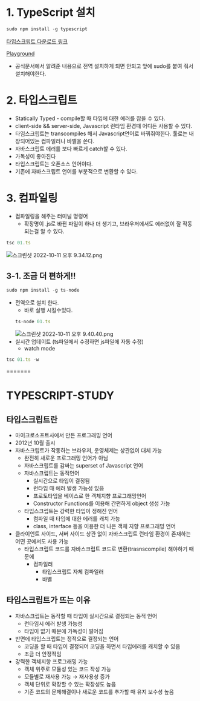 # 1. TypeScript 설치

```jsx
sudo npm install -g typescript
```

[타입스크립트 다운로드 링크](https://www.typescriptlang.org/download)

[Playground](https://www.typescriptlang.org/ko/play?#code/MYewdgzgLgBAtgTwHIEM4FMBc0BOBLMAcxgF4YByOFAD3IChFUNSKArFYAa3qA)

- 공식문서에서 알려준 내용으로 전역 설치하게 되면 안되고 앞에 sudo를 붙여 줘서 설치해야한다.

# 2. 타입스크립트

- Statically Typed - compile할 때 타입에 대한 에러를 잡을 수 있다.
- client-side && server-side, Javascript 런타임 환경때 어디든 사용할 수 있다.
- 타임스크립트는 transcompiles 해서 Javascript언어로 바꿔줘야한다. 툴로는 내장되어있는 컴파일러나 바벨을 쓴다.
- 자바스크립트 에러를 보다 빠르게 catch할 수 있다.
- 가독성이 좋아진다
- 타입스크립트는 오픈소스 언어이다.
- 기존에 자바스크립트 언어를 부분적으로 변환할 수 있다.

# 3. 컴파일링

- 컴파일링을 해주는 터미널 명령어
  - 확장명이 .js로 바뀐 파일이 하나 더 생기고, 브라우저에서도 에러없이 잘 작동 되는걸 알 수 있다.

```jsx
tsc 01.ts
```

![스크린샷 2022-10-11 오후 9.34.12.png](https://s3-us-west-2.amazonaws.com/secure.notion-static.com/67d5cf84-aa10-416e-a192-724729891a64/%E1%84%89%E1%85%B3%E1%84%8F%E1%85%B3%E1%84%85%E1%85%B5%E1%86%AB%E1%84%89%E1%85%A3%E1%86%BA_2022-10-11_%E1%84%8B%E1%85%A9%E1%84%92%E1%85%AE_9.34.12.png)

## 3-1. 조금 더 편하게!!

```jsx
sudo npm install -g ts-node
```

- 전역으로 설치 한다.
  - 바로 실행 시킬수있다.
  ```jsx
  ts-node 01.ts
  ```
  ![스크린샷 2022-10-11 오후 9.40.40.png](https://s3-us-west-2.amazonaws.com/secure.notion-static.com/ffd2cc92-18ff-4c06-9566-0413b34bc194/%E1%84%89%E1%85%B3%E1%84%8F%E1%85%B3%E1%84%85%E1%85%B5%E1%86%AB%E1%84%89%E1%85%A3%E1%86%BA_2022-10-11_%E1%84%8B%E1%85%A9%E1%84%92%E1%85%AE_9.40.40.png)
- 실시간 업데이트 (ts파일에서 수정하면 js파일에 자동 수정)
  - watch mode

```jsx
tsc 01.ts -w
```
=======
# TYPESCRIPT-STUDY

## 타입스크립트란
  - 마이크로소프트사에서 만든 프로그래밍 언어
  - 2012년 10월 출시
  - 자바스크립트가 작동하는 브라우저, 운영체제는 상관없이 대체 가능
    - 완전히 새로운 프로그래밍 언어가 아님
    - 자바스크립트를 감싸는 superset of Javascript 언어
    - 자바스크립트는 동적언어
      - 실시간으로 타입이 결정됨
      - 런타임 때 에러 발생 가능성 있음
      - 프로토타입을 베이스로 한 객체지향 프로그래밍언어
      - Constructor Functions를 이용해 간편하게 object 생성 가능
    - 타입스크립트는 강력한 타입이 정해진 언어
      - 컴파일 때 타입에 대한 에러를 캐치 가능
      - class, interface 등을 이용한 더 나은 객체 지향 프로그래밍 언어
  - 클라이언트 사이드, 서버 사이드 상관 없이 자바스크립트 런타임 환경이 존재하는 어떤 곳에서도 사용 가능
    - 타입스크립트 코드를 자바스크립트 코드로 변환(trasnscompile) 해야하기 때문에
      - 컴파일러
        - 타입스크립트 자체 컴파일러
        - 바벨 
    
## 타입스크립트가 뜨는 이유
  - 자바스크립트는 동작할 때 타입이 실시간으로 결정되는 동적 언어
    - 런타임시 에러 발생 가능성
    - 타입이 없기 때문에 가독성이 떨어짐
  - 반면에 타입스크립트는 정적으로 결정되는 언어
    - 코딩을 할 때 타입이 결정되어 코딩을 하면서 타입에러를 캐치할 수 있음
    - 조금 더 안정적임
  - 강력한 객체지향 프로그래밍 가능
    - 객체 위주로 모듈성 있는 코드 작성 가능
    - 모듈별로 재사용 가능 → 재사용성 증가
    - 객체 단위로 확장할 수 있는 확장성도 높음
    - 기존 코드의 문제해결이나 새로운 코드를 추가할 때
      유지 보수성 높음

